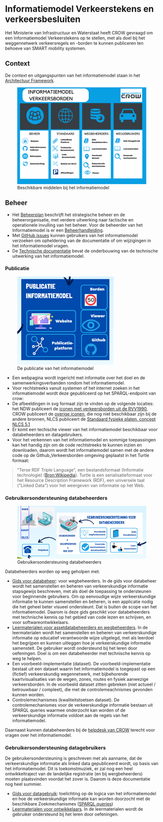 # Informatiemodel Verkeerstekens en verkeersbesluiten

Het Ministerie van Infrastructuur en Waterstaat heeft CROW gevraagd om een Informatiemodel Verkeerstekens op te stellen, met als doel bij het weggennetwerk verkeersregels en -borden te kunnen publiceren ten behoeve van SMART mobility systemen.

## Context
De context en uitgangspunten van het informatiemodel staan in het  [Architectuur Framework](https://docs.crow.nl/verkeersborden/framework).

<figure>
<img src="./imagemapdocumentatie.PNG">
<figcaption>Beschikbare middelen bij het informatiemodel</caption>
</figure>

## Beheer



* Het [Beheerplan](https://docs.crow.nl/verkeersborden/beheerplan) beschrijft het strategische beheer en de beheerorganisatie, met verdere uitwerking naar tactische en operationele invulling van het beheer. Voor de beheerder van het Informatiemodel is er een [Beheerhandleiding](https://docs.crow.nl/verkeersborden/managementmanual).
* Met [GitHub issues](https://github.com/Stichting-CROW/verkeersborden/issues) kunnen gebruikers van het informatiemodel verzoeken om opheldering van de documentatie of om wijzigingen in het informatiemodel vragen. 
* De [Technische documentatie](https://docs.crow.nl/verkeersborden/technicaldocs) bevat de onderbouwing van de technische uitwerking van het informatiemodel. 


### Publicatie
<figure>
<img src="./publicatieinformatiemodel.PNG">
<figcaption>De publicatie van het informatiemodel</caption>
</figure>

* Een webpagina wordt ingericht met informatie over het doel en de samenwerkingsverbanden rondom het informatiemodel.
* Voor rechtstreeks vanuit systemen of het internet zoeken in het informatiemodel wordt deze gepubliceerd op het SPARQL-endpoint van crow:  
* De afbeeldingen in svg formaat zijn te vinden op de volgende locaties: het NDW publiceert de [iconen met verkeersborden uit de RVV1990](https://github.com/ndwnu/qgis-verkeersborden-style), CROW publiceert de [overige iconen](https://github.com/Stichting-CROW/verkeersborden/edit/main/images), die nog niet beschikbaar zijn bij de andere bronnen, NLCS publiceert de [Standaard fysieke platen, concept NLCS 5.1](https://github.com/nl-digigo/NLCS/tree/main/symbolen/concept/5.1/svg)
* Er komt een techische viewer van het informatiemodel beschikbaar voor databeheerders en datagebruikers.
* Voor het verkennen van het informatiemodel en sommige toepassingen kan het handig zijn om de code rechtstreeks te kunnen inzien en downloaden, daarom wordt het informatiemodel samen met de andere code op de Github_Verkeersborden omgeving geplaatst in het Turtle formaat:
> "Terse RDF Triple Language", een bestandsformaat (Informatie technologie) ([Bron:Wikipedia](https://nl.wikipedia.org/wiki/Turtle_(syntaxis))). Turtle is een serialisatieformaat voor het Resource Description Framework (RDF), een universele taal ("Linked Data") voor het weergeven van informatie op het Web.


### Gebruikersondersteuning databeheerders

<figure>
<img src="./gebruikersondersteuningdatabeheer.PNG">
<figcaption>Gebruikersondersteuning databeheerders</caption>
</figure>

Databeheerders worden op weg geholpen met:

* [Gids voor databeheer](https://docs.crow.nl/verkeersborden/howtodatamanagement): voor wegbeheerders. In de gids voor databeheer wordt het samenstellen en beheren van verkeerskundige informatie stapsgewijs beschreven, met als doel de toepassing te ondersteunen voor beginnende gebruikers. Om op eenvoudige wijze verkeerskundige informatie te kunnen samenstellen en beheren, is een applicatie nodig die het geheel beter visueel ondersteunt. Dat is buiten de scope van het informatiemodel. Daarom is deze gids geschikt voor databeheerders met technische kennis op het gebied van code lezen en schrijven, en voor softwareontwikkelaars.
* [Leermaterialen voor assetdatabeheerders en wegbeheerders](https://docs.crow.nl/verkeersborden/datamanagementguide). In de leermaterialen wordt het samenstellen en beheren van verkeerskundige informatie op educatief verantwoorde wijze uitgelegd, met als leerdoel het begrijpen en kunnen uitleggen hoe je verkeerskundige informatie samenstelt. De gebruiker wordt ondersteund bij het leren door oefeningen. Doel is om een databeheerder met technische kennis op weg te helpen.
* Een voorbeeld-implementatie (dataset). De voorbeeld-implementatie bestaat uit een dataset waarin het informatiemodel is toegepast op een (fictief) verkeerskundig wegennetwerk, met bijbehorende kaartvisualisaties van de wegen, zones, routes en fysiek aanwezige verkeersborden. In de voorbeeld dataset zitten gebreken (niet actueel / betrouwbaar / compleet), die met de controlemeachnismes gevonden kunnen worden.
* Controlemechanismes (kwaliteitstoetsen dataset). De controlemechanismes voor de verkeerskundige informatie bestaan uit SPARQL queries waarmee onderzocht kan worden of de verkeerskundige informatie voldoet aan de regels van het informatiemodel. 

Daarnaast kunnen databeheerders bij de [helpdesk van CROW](https://www.crow.nl/ondersteuning/helpdesk) terecht voor vragen over het informatiemodel. 


### Gebruikersondersteuning datagebruikers
De gebruikersondersteuning is geschreven met als aanname, dat de verkeerskundige informatie als linked data gepubliceerd wordt, op basis van het informatiemodel. Dit is toekomstmuziek, er zal nog een heel ontwikkeltraject van de landelijke registratie (en bij wergbeheerders) moeten plaatsvinden voordat het zover is. Daarom is deze documentatie nog heel summier.

* [Gids voor datagebruik](https://docs.crow.nl/verkeersborden/howtousedata): toelichting op de logica van het informatiemodel en hoe de verkeerskundige informatie kan worden doorzocht met de beschikbare Zoekmechanismes ([SPARQL queries]())
* [Leermaterialen voor ontwikkelaars](datauserguide). In de leermaterialen wordt de gebruiker ondersteund bij het leren door oefeningen. 

